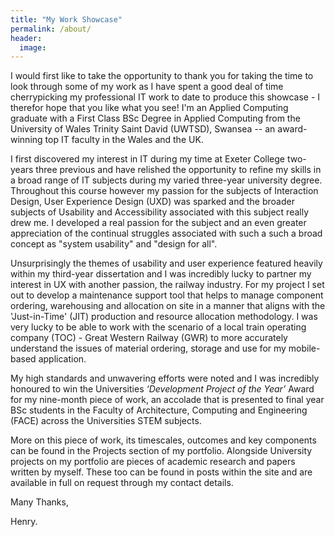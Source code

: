 ```yaml
---
title: "My Work Showcase"
permalink: /about/
header:
  image:
---
```


I would first like to take the opportunity to thank you for taking the time to look through some of my work as I have spent a good deal of time cherrypicking my professional IT work to date to produce this showcase - I therefor hope that you like what you see! I'm an Applied Computing graduate with a First Class BSc Degree in Applied Computing from the University of Wales Trinity Saint David (UWTSD), Swansea -- an award-winning top IT faculty in the Wales and the UK.

I first discovered my interest in IT during my time at Exeter College two-years three previous and have relished the opportunity to refine my skills in a broad range of IT subjects during my varied three-year university degree. Throughout this course however my passion for the subjects of Interaction Design, User Experience Design (UXD) was sparked and the broader subjects of Usability and Accessibility associated with this subject really drew me. I developed a real passion for the subject and an even greater appreciation of the continual struggles associated with such a such a broad concept as "system usability" and "design for all".

Unsurprisingly the themes of usability and user experience featured heavily within my third-year dissertation and I was incredibly lucky to partner my interest in UX with another passion, the railway industry. For my project I set out to develop a maintenance support tool that helps to manage component ordering, warehousing and allocation on site in a manner that aligns with the 'Just-in-Time' (JIT) production and resource allocation methodology. I was very lucky to be able to work with the scenario of a local train operating company (TOC) - Great Western Railway (GWR) to more accurately understand the issues of material ordering, storage and use for my mobile-based application.

My high standards and unwavering efforts were noted and I was incredibly honoured to win the Universities *‘Development Project of the Year’* Award for my nine-month piece of work, an accolade that is presented to final year BSc students in the Faculty of Architecture, Computing and Engineering (FACE) across the Universities STEM subjects.

More on this piece of work, its timescales, outcomes and key components can be found in the Projects section of my portfolio. Alongside University projects on my portfolio are pieces of academic research and papers written by myself. These too can be found in posts within the site and are available in full on request through my contact details.


Many Thanks,


Henry.
